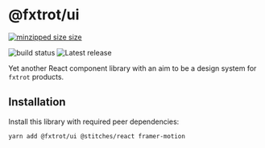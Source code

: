 # @fxtrot/ui

[![minzipped size size](https://badgen.net/bundlephobia/minzip/@fxtrot/ui)](https://bundlephobia.com/result?p=@fxtrot/ui)

![build status](https://badgen.net/github/status/LexSwed/fxtrot-ui)
![Latest release](https://badgen.net/github/release/LexSwed/fxtrot-ui)

Yet another React component library with an aim to be a design system for `fxtrot` products.

## Installation

Install this library with required peer dependencies:

```bash
yarn add @fxtrot/ui @stitches/react framer-motion
```
